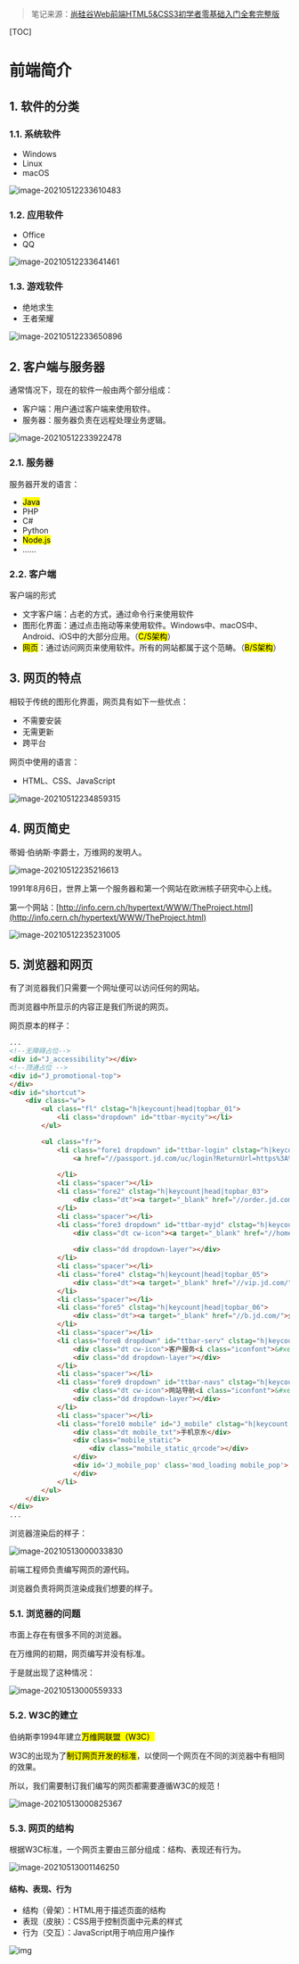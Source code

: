 > 笔记来源：[尚硅谷Web前端HTML5&CSS3初学者零基础入门全套完整版](https://www.bilibili.com/video/BV1XJ411X7Ud)

[TOC]

# 前端简介

## 1. 软件的分类

### 1.1. 系统软件

- Windows
- Linux
- macOS

![image-20210512233610483](https://gitee.com/vectorx/ImageCloud/raw/master/img/20210512233615.png)

### 1.2. 应用软件

- Office
- QQ

![image-20210512233641461](https://gitee.com/vectorx/ImageCloud/raw/master/img/20210513002412.png)

### 1.3. 游戏软件

- 绝地求生
- 王者荣耀

![image-20210512233650896](https://gitee.com/vectorx/ImageCloud/raw/master/img/20210513002413.png)

## 2. 客户端与服务器

通常情况下，现在的软件一般由两个部分组成：

- 客户端：用户通过客户端来使用软件。
- 服务器：服务器负责在远程处理业务逻辑。

![image-20210512233922478](https://gitee.com/vectorx/ImageCloud/raw/master/img/20210513002414.png)

### 2.1. 服务器

服务器开发的语言：

- <mark>Java</mark>
- PHP
- C#
- Python
- <mark>Node.js</mark>
- ……

### 2.2. 客户端

客户端的形式

- 文字客户端：占老的方式，通过命令行来使用软件
- 图形化界面：通过点击拖动等来使用软件。Windows中、macOS中、Android、iOS中的大部分应用。（<mark>C/S架构</mark>）
- <mark>网页</mark>：通过访问网页来使用软件。所有的网站都属于这个范畴。（<mark>B/S架构</mark>）

## 3. 网页的特点

相较于传统的图形化界面，网页具有如下一些优点：

- 不需要安装
- 无需更新
- 跨平台

网页中使用的语言：

- HTML、CSS、JavaScript

![image-20210512234859315](https://gitee.com/vectorx/ImageCloud/raw/master/img/20210513002415.png)

## 4. 网页简史

蒂姆·伯纳斯·李爵士，万维网的发明人。

![image-20210512235216613](https://gitee.com/vectorx/ImageCloud/raw/master/img/20210513002416.png)

1991年8月6日，世界上第一个服务器和第一个网站在欧洲核子研究中心上线。

第一个网站：[http://info.cern.ch/hypertext/WWW/TheProject.html](http://info.cern.ch/hypertext/WWW/TheProject.html)

![image-20210512235231005](https://gitee.com/vectorx/ImageCloud/raw/master/img/20210513002417.png)

## 5. 浏览器和网页

有了浏览器我们只需要一个网址便可以访问任何的网站。

而浏览器中所显示的内容正是我们所说的网页。

网页原本的样子：

```html
...
<!--无障碍占位-->
<div id="J_accessibility"></div>
<!--顶通占位 -->
<div id="J_promotional-top">
</div>
<div id="shortcut">
    <div class="w">
        <ul class="fl" clstag="h|keycount|head|topbar_01">
            <li class="dropdown" id="ttbar-mycity"></li>
        </ul>

        <ul class="fr">
            <li class="fore1 dropdown" id="ttbar-login" clstag="h|keycount|head|topbar_02">
                <a href="//passport.jd.com/uc/login?ReturnUrl=https%3A%2F%2Fwww.jd.com%2F" class="link-login">你好，请登录</a>&nbsp;&nbsp;<a
                                                                                                                                       href="//reg.jd.com/reg/person?ReturnUrl=https%3A//www.jd.com/" class="link-regist style-red">免费注册</a>
            </li>
            <li class="spacer"></li>
            <li class="fore2" clstag="h|keycount|head|topbar_03">
                <div class="dt"><a target="_blank" href="//order.jd.com/center/list.action">我的订单</a></div>
            </li>
            <li class="spacer"></li>
            <li class="fore3 dropdown" id="ttbar-myjd" clstag="h|keycount|head|topbar_04">
                <div class="dt cw-icon"><a target="_blank" href="//home.jd.com/">我的京东</a><i class="iconfont">&#xe610;</i><i
                                                                                                                            class="ci-right"><s>◇</s></i></div>
                <div class="dd dropdown-layer"></div>
            </li>
            <li class="spacer"></li>
            <li class="fore4" clstag="h|keycount|head|topbar_05">
                <div class="dt"><a target="_blank" href="//vip.jd.com/">京东会员</a></div>
            </li>
            <li class="spacer"></li>
            <li class="fore5" clstag="h|keycount|head|topbar_06">
                <div class="dt"><a target="_blank" href="//b.jd.com/">企业采购</a></div>
            </li>
            <li class="spacer"></li>
            <li class="fore8 dropdown" id="ttbar-serv" clstag="h|keycount|head|topbar_07">
                <div class="dt cw-icon">客户服务<i class="iconfont">&#xe610;</i><i class="ci-right"><s>◇</s></i></div>
                <div class="dd dropdown-layer"></div>
            </li>
            <li class="spacer"></li>
            <li class="fore9 dropdown" id="ttbar-navs" clstag="h|keycount|head|topbar_08">
                <div class="dt cw-icon">网站导航<i class="iconfont">&#xe610;</i><i class="ci-right"><s>◇</s></i></div>
                <div class="dd dropdown-layer"></div>
            </li>
            <li class="spacer"></li>
            <li class="fore10 mobile" id="J_mobile" clstag="h|keycount|head|topbar_09">
                <div class="dt mobile_txt">手机京东</div>
                <div class="mobile_static">
                    <div class="mobile_static_qrcode"></div>
                </div>
                <div id='J_mobile_pop' class='mod_loading mobile_pop'>
                </div>
            </li>
        </ul>
    </div>
</div>
...
```

浏览器渲染后的样子：

![image-20210513000033830](https://gitee.com/vectorx/ImageCloud/raw/master/img/20210513002418.png)

前端工程师负责编写网页的源代码。

浏览器负责将网页渲染成我们想要的样子。

### 5.1. 浏览器的问题

市面上存在有很多不同的浏览器。

在万维网的初期，网页编写并没有标准。

于是就出现了这种情况：

![image-20210513000559333](https://gitee.com/vectorx/ImageCloud/raw/master/img/20210513002419.png)

### 5.2. W3C的建立

伯纳斯李1994年建立<mark>万维网联盟（W3C）</mark>

W3C的出现为了<mark>制订网页开发的标准</mark>，以使同一个网页在不同的浏览器中有相同的效果。

所以，我们需要制订我们编写的网页都需要遵循W3C的规范！

![image-20210513000825367](https://gitee.com/vectorx/ImageCloud/raw/master/img/20210513005016.png)

### 5.3. 网页的结构

根据W3C标准，一个网页主要由三部分组成：结构、表现还有行为。

![image-20210513001146250](https://gitee.com/vectorx/ImageCloud/raw/master/img/20210513002421.png)

#### 结构、表现、行为

- 结构（骨架）：HTML用于描述页面的结构
- 表现（皮肤）：CSS用于控制页面中元素的样式
- 行为（交互）：JavaScript用于响应用户操作

![img](https://s31.aconvert.com/convert/p3r68-cdx67/nsyjg-dwl0d.gif)

